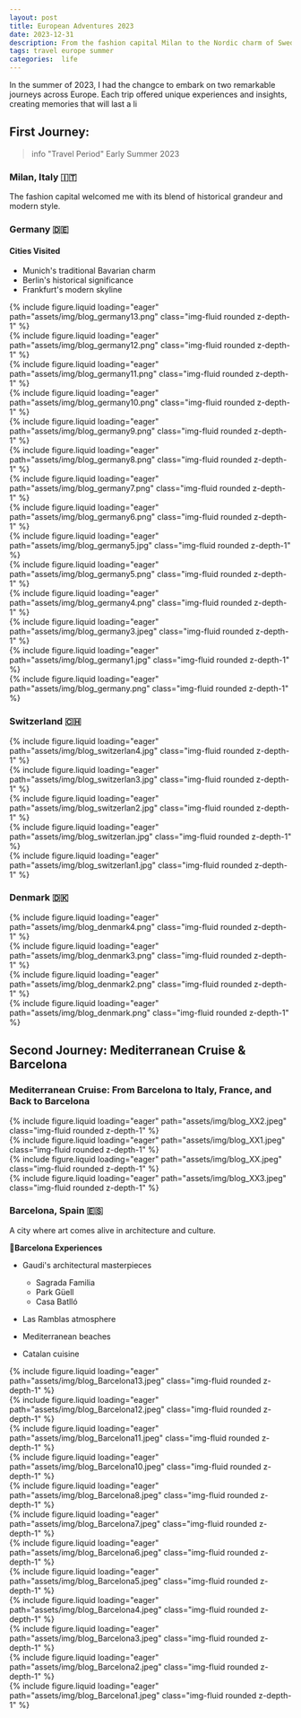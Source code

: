 ```yaml
---
layout: post
title: European Adventures 2023
date: 2023-12-31
description: From the fashion capital Milan to the Nordic charm of Sweden, and from German efficiency to Barcelona's artistic soul - my dual European adventures in Summer 2023
tags: travel europe summer
categories:  life
---
```


In the summer of 2023, I had the changce to embark on two remarkable journeys across Europe. Each trip offered unique experiences and insights, creating memories that will last a li
## First Journey: 
> info "Travel Period"
> Early Summer 2023

### Milan, Italy 🇮🇹
The fashion capital welcomed me with its blend of historical grandeur and modern style.


### Germany 🇩🇪
#### Cities Visited
- Munich's traditional Bavarian charm
- Berlin's historical significance
- Frankfurt's modern skyline
<div class="row">
    <div class="col-sm-4 mt-3 mt-md-0">
        {% include figure.liquid loading="eager" path="assets/img/blog_germany13.png" class="img-fluid rounded z-depth-1" %}
    </div>
    <div class="col-sm-4 mt-3 mt-md-0">
        {% include figure.liquid loading="eager" path="assets/img/blog_germany12.png" class="img-fluid rounded z-depth-1" %}
    </div>
    <div class="col-sm-4 mt-3 mt-md-0">
        {% include figure.liquid loading="eager" path="assets/img/blog_germany11.png" class="img-fluid rounded z-depth-1" %}
    </div>
</div>

<div class="row">
    <div class="col-sm-4 mt-3 mt-md-0">
        {% include figure.liquid loading="eager" path="assets/img/blog_germany10.png" class="img-fluid rounded z-depth-1" %}
    </div>
    <div class="col-sm-4 mt-3 mt-md-0">
        {% include figure.liquid loading="eager" path="assets/img/blog_germany9.png" class="img-fluid rounded z-depth-1" %}
    </div>
    <div class="col-sm-4 mt-3 mt-md-0">
        {% include figure.liquid loading="eager" path="assets/img/blog_germany8.png" class="img-fluid rounded z-depth-1" %}
    </div>
</div>

<div class="row">
    <div class="col-sm-4 mt-3 mt-md-0">
        {% include figure.liquid loading="eager" path="assets/img/blog_germany7.png" class="img-fluid rounded z-depth-1" %}
    </div>
    <div class="col-sm-4 mt-3 mt-md-0">
        {% include figure.liquid loading="eager" path="assets/img/blog_germany6.png" class="img-fluid rounded z-depth-1" %}
    </div>
    <div class="col-sm-4 mt-3 mt-md-0">
        {% include figure.liquid loading="eager" path="assets/img/blog_germany5.jpg" class="img-fluid rounded z-depth-1" %}
    </div>
</div>

<div class="row">
    <div class="col-sm-4 mt-3 mt-md-0">
        {% include figure.liquid loading="eager" path="assets/img/blog_germany5.png" class="img-fluid rounded z-depth-1" %}
    </div>
    <div class="col-sm-4 mt-3 mt-md-0">
        {% include figure.liquid loading="eager" path="assets/img/blog_germany4.png" class="img-fluid rounded z-depth-1" %}
    </div>
    <div class="col-sm-4 mt-3 mt-md-0">
        {% include figure.liquid loading="eager" path="assets/img/blog_germany3.jpeg" class="img-fluid rounded z-depth-1" %}
    </div>
</div>

<div class="row">
    <div class="col-sm-6 mt-3 mt-md-0">
        {% include figure.liquid loading="eager" path="assets/img/blog_germany1.jpg" class="img-fluid rounded z-depth-1" %}
    </div>
    <div class="col-sm-6 mt-3 mt-md-0">
        {% include figure.liquid loading="eager" path="assets/img/blog_germany.png" class="img-fluid rounded z-depth-1" %}
    </div>
</div>


### Switzerland 🇨🇭
<div class="row">
    <div class="col-sm-4 mt-3 mt-md-0">
        {% include figure.liquid loading="eager" path="assets/img/blog_switzerlan4.jpg" class="img-fluid rounded z-depth-1" %}
    </div>
    <div class="col-sm-4 mt-3 mt-md-0">
        {% include figure.liquid loading="eager" path="assets/img/blog_switzerlan3.jpg" class="img-fluid rounded z-depth-1" %}
    </div>
    <div class="col-sm-4 mt-3 mt-md-0">
        {% include figure.liquid loading="eager" path="assets/img/blog_switzerlan2.jpg" class="img-fluid rounded z-depth-1" %}
    </div>

</div>
    <div class="col-sm-6 mt-3 mt-md-0">
        {% include figure.liquid loading="eager" path="assets/img/blog_switzerlan.jpg" class="img-fluid rounded z-depth-1" %}
    </div>
    <div class="col-sm-6 mt-3 mt-md-0">
        {% include figure.liquid loading="eager" path="assets/img/blog_switzerlan1.jpg" class="img-fluid rounded z-depth-1" %}
    </div>

### Denmark 🇩🇰

<div class="row">
    <div class="col-sm-4 mt-3 mt-md-0">
        {% include figure.liquid loading="eager" path="assets/img/blog_denmark4.png" class="img-fluid rounded z-depth-1" %}
    </div>
    <div class="col-sm-4 mt-3 mt-md-0">
        {% include figure.liquid loading="eager" path="assets/img/blog_denmark3.png" class="img-fluid rounded z-depth-1" %}
    </div>
</div>
<div class="row">
    <div class="col-sm-6 mt-3 mt-md-0">
        {% include figure.liquid loading="eager" path="assets/img/blog_denmark2.png" class="img-fluid rounded z-depth-1" %}
    </div>
    <div class="col-sm-6 mt-3 mt-md-0">
        {% include figure.liquid loading="eager" path="assets/img/blog_denmark.png" class="img-fluid rounded z-depth-1" %}
    </div>



## Second Journey: Mediterranean Cruise & Barcelona
### Mediterranean Cruise: From Barcelona to Italy, France, and Back to Barcelona
<div class="row">
    <div class="col-sm-6 mt-3 mt-md-0">
        {% include figure.liquid loading="eager" path="assets/img/blog_XX2.jpeg" class="img-fluid rounded z-depth-1" %}
    </div>
    <div class="col-sm-6 mt-3 mt-md-0">
        {% include figure.liquid loading="eager" path="assets/img/blog_XX1.jpeg" class="img-fluid rounded z-depth-1" %}
    </div>


</div>
    <div class="col-sm-6 mt-3 mt-md-0">
        {% include figure.liquid loading="eager" path="assets/img/blog_XX.jpeg" class="img-fluid rounded z-depth-1" %}
    </div>
     <div class="col-sm-6 mt-3 mt-md-0">
        {% include figure.liquid loading="eager" path="assets/img/blog_XX3.jpeg" class="img-fluid rounded z-depth-1" %}
    </div>
</div>

### Barcelona, Spain 🇪🇸
A city where art comes alive in architecture and culture.

🐾**Barcelona Experiences**
- Gaudi's architectural masterpieces
  - Sagrada Familia
  - Park Güell
  - Casa Batlló

- Las Ramblas atmosphere
- Mediterranean beaches
- Catalan cuisine

<div class="row">
    <div class="col-sm-4 mt-3 mt-md-0">
        {% include figure.liquid loading="eager" path="assets/img/blog_Barcelona13.jpeg" class="img-fluid rounded z-depth-1" %}
    </div>
    <div class="col-sm-4 mt-3 mt-md-0">
        {% include figure.liquid loading="eager" path="assets/img/blog_Barcelona12.jpeg" class="img-fluid rounded z-depth-1" %}
    </div>
    <div class="col-sm-4 mt-3 mt-md-0">
        {% include figure.liquid loading="eager" path="assets/img/blog_Barcelona11.jpeg" class="img-fluid rounded z-depth-1" %}
    </div>
</div>

<div class="row">
    <div class="col-sm-4 mt-3 mt-md-0">
        {% include figure.liquid loading="eager" path="assets/img/blog_Barcelona10.jpeg" class="img-fluid rounded z-depth-1" %}
    </div>
    <div class="col-sm-4 mt-3 mt-md-0">
        {% include figure.liquid loading="eager" path="assets/img/blog_Barcelona8.jpeg" class="img-fluid rounded z-depth-1" %}
    </div>
    <div class="col-sm-4 mt-3 mt-md-0">
        {% include figure.liquid loading="eager" path="assets/img/blog_Barcelona7.jpeg" class="img-fluid rounded z-depth-1" %}
    </div>
</div>

<div class="row">
    <div class="col-sm-4 mt-3 mt-md-0">
        {% include figure.liquid loading="eager" path="assets/img/blog_Barcelona6.jpeg" class="img-fluid rounded z-depth-1" %}
    </div>
    <div class="col-sm-4 mt-3 mt-md-0">
        {% include figure.liquid loading="eager" path="assets/img/blog_Barcelona5.jpeg" class="img-fluid rounded z-depth-1" %}
    </div>
    <div class="col-sm-4 mt-3 mt-md-0">
        {% include figure.liquid loading="eager" path="assets/img/blog_Barcelona4.jpeg" class="img-fluid rounded z-depth-1" %}
    </div>
</div>

<div class="row">
    <div class="col-sm-4 mt-3 mt-md-0">
        {% include figure.liquid loading="eager" path="assets/img/blog_Barcelona3.jpeg" class="img-fluid rounded z-depth-1" %}
    </div>
    <div class="col-sm-4 mt-3 mt-md-0">
        {% include figure.liquid loading="eager" path="assets/img/blog_Barcelona2.jpeg" class="img-fluid rounded z-depth-1" %}
    </div>
    <div class="col-sm-4 mt-3 mt-md-0">
        {% include figure.liquid loading="eager" path="assets/img/blog_Barcelona1.jpeg" class="img-fluid rounded z-depth-1" %}
    </div>
</div>